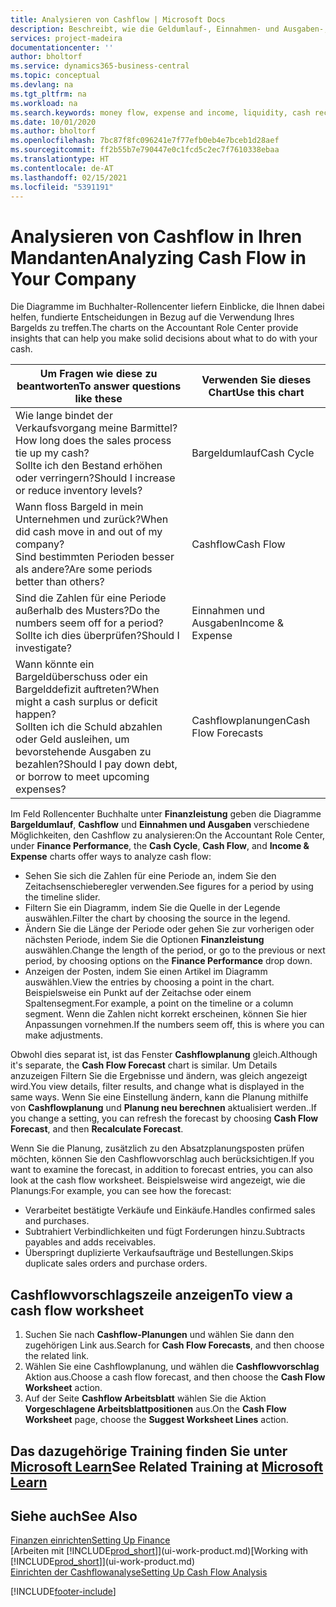 ```yaml
---
title: Analysieren von Cashflow | Microsoft Docs
description: Beschreibt, wie die Geldumlauf-, Einnahmen- und Ausgaben-, Cash Flow- und Cashflow-Prognosediagramme verwendet werden, um vergangene und künftige Bargeldbewegungen im Unternehmen zu analysieren.
services: project-madeira
documentationcenter: ''
author: bholtorf
ms.service: dynamics365-business-central
ms.topic: conceptual
ms.devlang: na
ms.tgt_pltfrm: na
ms.workload: na
ms.search.keywords: money flow, expense and income, liquidity, cash receipts minus cash payments, Cartera
ms.date: 10/01/2020
ms.author: bholtorf
ms.openlocfilehash: 7bc87f8fc096241e7f77efb0eb4e7bceb1d28aef
ms.sourcegitcommit: ff2b55b7e790447e0c1fcd5c2ec7f7610338ebaa
ms.translationtype: HT
ms.contentlocale: de-AT
ms.lasthandoff: 02/15/2021
ms.locfileid: "5391191"
---
```

# <a name="analyzing-cash-flow-in-your-company"></a><span data-ttu-id="193ae-103">Analysieren von Cashflow in Ihren Mandanten</span><span class="sxs-lookup"><span data-stu-id="193ae-103">Analyzing Cash Flow in Your Company</span></span>
<span data-ttu-id="193ae-104">Die Diagramme im Buchhalter-Rollencenter liefern Einblicke, die Ihnen dabei helfen, fundierte Entscheidungen in Bezug auf die Verwendung Ihres Bargelds zu treffen.</span><span class="sxs-lookup"><span data-stu-id="193ae-104">The charts on the Accountant Role Center provide insights that can help you make solid decisions about what to do with your cash.</span></span>  

| <span data-ttu-id="193ae-105">Um Fragen wie diese zu beantworten</span><span class="sxs-lookup"><span data-stu-id="193ae-105">To answer questions like these</span></span> | <span data-ttu-id="193ae-106">Verwenden Sie dieses Chart</span><span class="sxs-lookup"><span data-stu-id="193ae-106">Use this chart</span></span> |
| --- | --- |
| <span data-ttu-id="193ae-107">Wie lange bindet der Verkaufsvorgang meine Barmittel?</span><span class="sxs-lookup"><span data-stu-id="193ae-107">How long does the sales process tie up my cash?</span></span></br> <span data-ttu-id="193ae-108">Sollte ich den Bestand erhöhen oder verringern?</span><span class="sxs-lookup"><span data-stu-id="193ae-108">Should I increase or reduce inventory levels?</span></span> |<span data-ttu-id="193ae-109">Bargeldumlauf</span><span class="sxs-lookup"><span data-stu-id="193ae-109">Cash Cycle</span></span> |
| <span data-ttu-id="193ae-110">Wann floss Bargeld in mein Unternehmen und zurück?</span><span class="sxs-lookup"><span data-stu-id="193ae-110">When did cash move in and out of my company?</span></span></br> <span data-ttu-id="193ae-111">Sind bestimmten Perioden besser als andere?</span><span class="sxs-lookup"><span data-stu-id="193ae-111">Are some periods better than others?</span></span> |<span data-ttu-id="193ae-112">Cashflow</span><span class="sxs-lookup"><span data-stu-id="193ae-112">Cash Flow</span></span> |
| <span data-ttu-id="193ae-113">Sind die Zahlen für eine Periode außerhalb des Musters?</span><span class="sxs-lookup"><span data-stu-id="193ae-113">Do the numbers seem off for a period?</span></span></br> <span data-ttu-id="193ae-114">Sollte ich dies überprüfen?</span><span class="sxs-lookup"><span data-stu-id="193ae-114">Should I investigate?</span></span> |<span data-ttu-id="193ae-115">Einnahmen und Ausgaben</span><span class="sxs-lookup"><span data-stu-id="193ae-115">Income & Expense</span></span> |
| <span data-ttu-id="193ae-116">Wann könnte ein Bargeldüberschuss oder ein Bargelddefizit auftreten?</span><span class="sxs-lookup"><span data-stu-id="193ae-116">When might a cash surplus or deficit happen?</span></span></br> <span data-ttu-id="193ae-117">Sollten ich die Schuld abzahlen oder Geld ausleihen, um bevorstehende Ausgaben zu bezahlen?</span><span class="sxs-lookup"><span data-stu-id="193ae-117">Should I pay down debt, or borrow to meet upcoming expenses?</span></span> |<span data-ttu-id="193ae-118">Cashflowplanungen</span><span class="sxs-lookup"><span data-stu-id="193ae-118">Cash Flow Forecasts</span></span> |

<span data-ttu-id="193ae-119">Im Feld Rollencenter Buchhalte unter **Finanzleistung** geben die Diagramme **Bargeldumlauf**, **Cashflow** und **Einnahmen und Ausgaben** verschiedene Möglichkeiten, den Cashflow zu analysieren:</span><span class="sxs-lookup"><span data-stu-id="193ae-119">On the Accountant Role Center, under **Finance Performance**, the **Cash Cycle**, **Cash Flow**, and **Income & Expense** charts offer ways to analyze cash flow:</span></span>  

* <span data-ttu-id="193ae-120">Sehen Sie sich die Zahlen für eine Periode an, indem Sie den Zeitachsenschieberegler verwenden.</span><span class="sxs-lookup"><span data-stu-id="193ae-120">See figures for a period by using the timeline slider.</span></span>  
* <span data-ttu-id="193ae-121">Filtern Sie ein Diagramm, indem Sie die Quelle in der Legende auswählen.</span><span class="sxs-lookup"><span data-stu-id="193ae-121">Filter the chart by choosing the source in the legend.</span></span>  
* <span data-ttu-id="193ae-122">Ändern Sie die Länge der Periode oder gehen Sie zur vorherigen oder nächsten Periode, indem Sie die Optionen  **Finanzleistung** auswählen.</span><span class="sxs-lookup"><span data-stu-id="193ae-122">Change the length of the period, or go to the previous or next period, by choosing options on the **Finance Performance** drop down.</span></span>  
* <span data-ttu-id="193ae-123">Anzeigen der Posten, indem Sie einen Artikel im Diagramm auswählen.</span><span class="sxs-lookup"><span data-stu-id="193ae-123">View the entries by choosing a point in the chart.</span></span> <span data-ttu-id="193ae-124">Beispielsweise ein Punkt auf der Zeitachse oder einem Spaltensegment.</span><span class="sxs-lookup"><span data-stu-id="193ae-124">For example, a point on the timeline or a column segment.</span></span> <span data-ttu-id="193ae-125">Wenn die Zahlen nicht korrekt erscheinen, können Sie hier Anpassungen vornehmen.</span><span class="sxs-lookup"><span data-stu-id="193ae-125">If the numbers seem off, this is where you can make adjustments.</span></span>  

<span data-ttu-id="193ae-126">Obwohl dies separat ist, ist das Fenster **Cashflowplanung** gleich.</span><span class="sxs-lookup"><span data-stu-id="193ae-126">Although it's separate, the **Cash Flow Forecast** chart is similar.</span></span> <span data-ttu-id="193ae-127">Um Details anzuzeigen Filtern Sie die Ergebnisse und ändern, was gleich angezeigt wird.</span><span class="sxs-lookup"><span data-stu-id="193ae-127">You view details, filter results, and change what is displayed in the same ways.</span></span> <span data-ttu-id="193ae-128">Wenn Sie eine Einstellung ändern, kann die Planung mithilfe von **Cashflowplanung** und **Planung neu berechnen** aktualisiert werden..</span><span class="sxs-lookup"><span data-stu-id="193ae-128">If you change a setting, you can refresh the forecast by choosing **Cash Flow Forecast**, and then **Recalculate Forecast**.</span></span>

<span data-ttu-id="193ae-129">Wenn Sie die Planung, zusätzlich zu den Absatzplanungsposten prüfen möchten, können Sie den Cashflowvorschlag auch berücksichtigen.</span><span class="sxs-lookup"><span data-stu-id="193ae-129">If you want to examine the forecast, in addition to forecast entries, you can also look at the cash flow worksheet.</span></span> <span data-ttu-id="193ae-130">Beispielsweise wird angezeigt, wie die Planungs:</span><span class="sxs-lookup"><span data-stu-id="193ae-130">For example, you can see how the forecast:</span></span>

* <span data-ttu-id="193ae-131">Verarbeitet bestätigte Verkäufe und Einkäufe.</span><span class="sxs-lookup"><span data-stu-id="193ae-131">Handles confirmed sales and purchases.</span></span>  
* <span data-ttu-id="193ae-132">Subtrahiert Verbindlichkeiten und fügt Forderungen hinzu.</span><span class="sxs-lookup"><span data-stu-id="193ae-132">Subtracts payables and adds receivables.</span></span>  
* <span data-ttu-id="193ae-133">Überspringt duplizierte Verkaufsaufträge und Bestellungen.</span><span class="sxs-lookup"><span data-stu-id="193ae-133">Skips duplicate sales orders and purchase orders.</span></span>  

## <a name="to-view-a-cash-flow-worksheet"></a><span data-ttu-id="193ae-134">Cashflowvorschlagszeile anzeigen</span><span class="sxs-lookup"><span data-stu-id="193ae-134">To view a cash flow worksheet</span></span>
1. <span data-ttu-id="193ae-135">Suchen Sie nach **Cashflow-Planungen** und wählen Sie dann den zugehörigen Link aus.</span><span class="sxs-lookup"><span data-stu-id="193ae-135">Search for **Cash Flow Forecasts**, and then choose the related link.</span></span>  
2. <span data-ttu-id="193ae-136">Wählen Sie eine Cashflowplanung, und wählen die **Cashflowvorschlag** Aktion aus.</span><span class="sxs-lookup"><span data-stu-id="193ae-136">Choose a cash flow forecast, and then choose the **Cash Flow Worksheet** action.</span></span>  
3. <span data-ttu-id="193ae-137">Auf der Seite **Cashflow Arbeitsblatt** wählen Sie die Aktion **Vorgeschlagene Arbeitsblattpositionen** aus.</span><span class="sxs-lookup"><span data-stu-id="193ae-137">On the **Cash Flow Worksheet** page, choose the **Suggest Worksheet Lines** action.</span></span>  

## <a name="see-related-training-at-microsoft-learn"></a><span data-ttu-id="193ae-138">Das dazugehörige Training finden Sie unter [Microsoft Learn](/learn/modules/forecast-cash-flow-dynamics-365-business-central/index)</span><span class="sxs-lookup"><span data-stu-id="193ae-138">See Related Training at [Microsoft Learn](/learn/modules/forecast-cash-flow-dynamics-365-business-central/index)</span></span>

## <a name="see-also"></a><span data-ttu-id="193ae-139">Siehe auch</span><span class="sxs-lookup"><span data-stu-id="193ae-139">See Also</span></span>
[<span data-ttu-id="193ae-140">Finanzen einrichten</span><span class="sxs-lookup"><span data-stu-id="193ae-140">Setting Up Finance</span></span>](finance-setup-finance.md)  
<span data-ttu-id="193ae-141">[Arbeiten mit [!INCLUDE[prod_short](includes/prod_short.md)]](ui-work-product.md)</span><span class="sxs-lookup"><span data-stu-id="193ae-141">[Working with [!INCLUDE[prod_short](includes/prod_short.md)]](ui-work-product.md)</span></span>  
[<span data-ttu-id="193ae-142">Einrichten der Cashflowanalyse</span><span class="sxs-lookup"><span data-stu-id="193ae-142">Setting Up Cash Flow Analysis</span></span>](finance-setup-cash-flow-analyses.md)  


[!INCLUDE[footer-include](includes/footer-banner.md)]